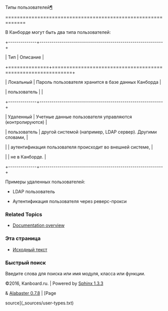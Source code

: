 Типы пользователей[¶](#user-types "Ссылка на этот заголовок")

=============================================================



В Канборде могут быть два типа пользователей:



+--------------+-------------------------------------------------------------+

| Тип          | Описание                                                    |

+==============+=============================================================+

| Локальный    | Пароль пользователя хранится в базе данных Канборда         |

| пользователь |                                                             |

+--------------+-------------------------------------------------------------+

| Удаленный    | Учетные данные пользователя управляются (контролируются)    |

| пользователь | другой системой (например, LDAP сервер). Другими словами,   |

|              | аутентификация пользователя происходит во внешней системе,  |

|              | не в Канборде.                                              |

+--------------+-------------------------------------------------------------+



Примеры удаленных пользователей:



-   LDAP пользователь



-   Аутентификация пользователя через реверс-прокси



### Related Topics



-   [Documentation overview](index.markdown)



### Эта страница



-   [Исходный текст](_sources/user-types.txt)



### Быстрый поиск



Введите слова для поиска или имя модуля, класса или функции.



©2016, Kanboard.ru. | Powered by [Sphinx 1.3.3](http://sphinx-doc.org/)

& [Alabaster 0.7.8](https://github.com/bitprophet/alabaster) | [Page

source](_sources/user-types.txt)

